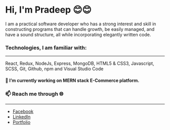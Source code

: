 <h1>Hi, I'm Pradeep 😊😊</h1>
<p>I am a practical software developer who has a strong interest and skill in constructing programs that can handle growth, be easily managed, and have a sound structure, all while incorporating elegantly written code.</p>

<h3>Technologies, I am familiar with:</h3>
<hr>
<p>React, Redux, NodeJs, Express, MongoDB, HTML5 & CSS3, Javascript, SCSS, Git, Github, npm and Visual Studio Code</P>

<h4>🔭 I’m currently working on MERN stack E-Commerce platform.</h4>


<h3>📫 Reach me through 🌐</h3>
<hr>
<ul>
  <li><a href="https://www.facebook.com/pk.dheetaal" target="_blank">Facebook</a></li>
  <li><a href="https://www.linkedin.com/in/pradeepkumardhital/" target="_blank">LinkedIn</a></li>
  <li><a href="https://www.pradeepdhital.com/" target="_blank">Portfolio</a></li>
</ul>


